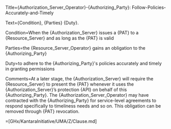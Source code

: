 Title={Authorization_Server_Operator}-{Authorizing_Party}: Follow-Policies-Accurately-and-Timely


Text={Condition}, {Parties} {Duty}.

Condition=When the {Authorization_Server} issues a {PAT} to a {Resource_Server} and as long as the {PAT} is valid

Parties=the {Resource_Server_Operator} gains an obligation to the {Authorizing_Party}

Duty=to adhere to the {Authorizing_Party}'s policies accurately and timely in granting permissions

Comments=At a later stage, the {Authorization_Server} will require the {Resource_Server} to present the {PAT} whenever it uses the {Authorization_Server}’s protection {API} on behalf of this {Authorizing_Party}. The {Authorization_Server_Operator} may have contracted with the {Authorizing_Party} for service-level agreements to respond specifically to timeliness needs and so on. This obligation can be removed through {PAT} revocation.

=[GHx/KantaraInitiative/UMA/Z/Clause.md]
